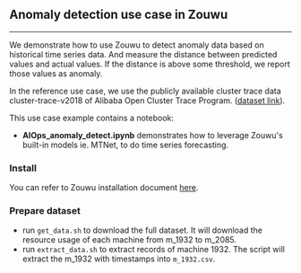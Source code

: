 ## Anomaly detection use case in Zouwu

---
We demonstrate how to use Zouwu to detect anomaly data  based on historical time series data. And measure the distance between predicted values and actual values. If the distance is above some threshold, we report those values as anomaly.

In the reference use case, we use the publicly available cluster trace data cluster-trace-v2018 of Alibaba Open Cluster Trace Program. ([dataset link](http://clusterdata2018pubcn.oss-cn-beijing.aliyuncs.com/machine_usage.tar.gz)). 
 

This use case example contains a notebook:

- **AIOps_anomaly_detect.ipynb** demonstrates how to leverage Zouwu's built-in models ie. MTNet, to do time series forecasting. 


### Install

You can refer to Zouwu installation document [here](https://analytics-zoo.github.io/master/#Zouwu/tutorial/#install).

### Prepare dataset
* run `get_data.sh` to download the full dataset. It will download the resource usage of each machine from m_1932 to m_2085. 
* run `extract_data.sh` to extract records of machine 1932. The script will extract the m_1932 with timestamps into `m_1932.csv`.


